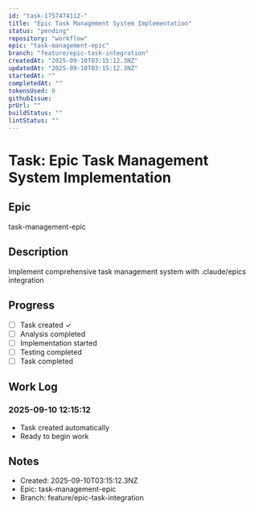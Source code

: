 ```yaml
---
id: "task-1757474112-"
title: "Epic Task Management System Implementation"
status: "pending"
repository: "workflow"
epic: "task-management-epic"
branch: "feature/epic-task-integration"
createdAt: "2025-09-10T03:15:12.3NZ"
updatedAt: "2025-09-10T03:15:12.3NZ"
startedAt: ""
completedAt: ""
tokensUsed: 0
githubIssue: 
prUrl: ""
buildStatus: ""
lintStatus: ""
---
```


# Task: Epic Task Management System Implementation

## Epic
task-management-epic

## Description
Implement comprehensive task management system with .claude/epics integration

## Progress
- [ ] Task created ✓
- [ ] Analysis completed
- [ ] Implementation started
- [ ] Testing completed
- [ ] Task completed

## Work Log
### 2025-09-10 12:15:12
- Task created automatically
- Ready to begin work

## Notes
- Created: 2025-09-10T03:15:12.3NZ
- Epic: task-management-epic
- Branch: feature/epic-task-integration

